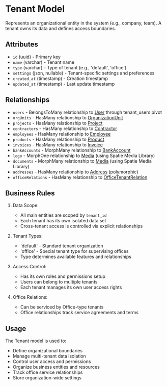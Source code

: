 # Tenant Model

Represents an organizational entity in the system (e.g., company, team). A tenant owns its data and defines access boundaries.

## Attributes

- `id` (uuid) - Primary key
- `name` (varchar) - Tenant name
- `type` (varchar) - Type of tenant (e.g., 'default', 'office')
- `settings` (json, nullable) - Tenant-specific settings and preferences
- `created_at` (timestamp) - Creation timestamp
- `updated_at` (timestamp) - Last update timestamp

## Relationships

- `users` - BelongsToMany relationship to [User](./User.md) through tenant_users pivot
- `orgUnits` - HasMany relationship to [OrganizationUnit](./OrganizationUnit.md)
- `projects` - HasMany relationship to [Project](./Project.md)
- `contractors` - HasMany relationship to [Contractor](./Contractor.md)
- `employees` - HasMany relationship to [Employee](./Employee.md)
- `products` - HasMany relationship to [Product](./Product.md)
- `invoices` - HasMany relationship to [Invoice](./Invoice.md)
- `bankAccounts` - MorphMany relationship to [BankAccount](./BankAccount.md)
- `logo` - MorphOne relationship to [Media](./Media.md) (using Spatie Media Library)
- `documents` - MorphMany relationship to [Media](./Media.md) (using Spatie Media Library)
- `addresses` - HasMany relationship to [Address](./Address.md) (polymorphic)
- `officeRelations` - HasMany relationship to [OfficeTenantRelation](./OfficeTenantRelation.md)

## Business Rules

1. Data Scope:
   - All main entities are scoped by `tenant_id`
   - Each tenant has its own isolated data set
   - Cross-tenant access is controlled via explicit relationships

2. Tenant Types:
   - 'default' - Standard tenant organization
   - 'office' - Special tenant type for supervising offices
   - Type determines available features and relationships

3. Access Control:
   - Has its own roles and permissions setup
   - Users can belong to multiple tenants
   - Each tenant manages its own user access rights

4. Office Relations:
   - Can be serviced by Office-type tenants
   - Office relationships track service agreements and terms

## Usage

The Tenant model is used to:
- Define organizational boundaries
- Manage multi-tenant data isolation
- Control user access and permissions
- Organize business entities and resources
- Track office service relationships
- Store organization-wide settings
